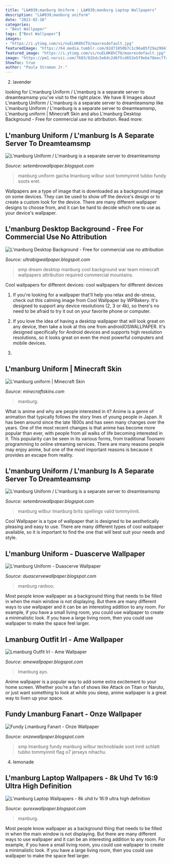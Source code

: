 ```yaml
---
title: "L&#039;manburg Uniform : L&#039;manburg Laptop Wallpapers"
description: "L&#039;manburg uniform"
date: "2022-02-16"
categories:
- "Best Wallpaper"
tags: ["Best Wallpaper"]
images:
- "https://i.ytimg.com/vi/nuELHK8hCTU/maxresdefault.jpg"
featuredImage: "https://64.media.tumblr.com/82d71050b7c1c96a05f29a29941e223f/ba68d2ba61c5d7f1-94/s500x750/128b9468ea69d8fae4058118f64a9e76752285b6.png"
featured_image: "https://i.ytimg.com/vi/nuELHK8hCTU/maxresdefault.jpg"
image: "https://pm1.narvii.com/7683/82bdc5e6dc2d6f5cd652e5f9ebe78eec7fa792e5r1-1536-1769v2_hq.jpg"
ShowToc: true
author: "Paula Stroman Jr."
---
```



2. lavender 

	

		
looking for L&#039;manburg Uniform / L&#039;manburg is a separate server to dreamteamsmp you've visit to the right place. We have 8 Images about L&#039;manburg Uniform / L&#039;manburg is a separate server to dreamteamsmp like L&#039;manburg Uniform / L&#039;manburg is a separate server to dreamteamsmp, L&#039;manburg uniform | Minecraft Skin and also L&#039;manburg Desktop Background - Free for commercial use no attribution. Read more:
		
    
## L&#039;manburg Uniform / L&#039;manburg Is A Separate Server To Dreamteamsmp

<img loading=lazy src="https://i.ytimg.com/vi/nuELHK8hCTU/maxresdefault.jpg" onerror="this.onerror=null;this.src='https://tse1.mm.bing.net/th?id=OIP.bOjz5XDriylh5zqn4kMWHAHaEK&amp;pid=15.1';" alt="L&#039;manburg Uniform / L&#039;manburg is a separate server to dreamteamsmp">

_Source: setembrowallpaper.blogspot.com_

>manburg uniform gacha lmanburg wilbur soot tommyinnit tubbo fundy soots eret. 

	

Wallpapers are a type of image that is downloaded as a background image on some devices. They can be used to show off the device's design or to create a custom look for the device. There are many different wallpaper designs to choose from, and it can be hard to decide which one to use as your device's wallpaper.

    
## L&#039;manburg Desktop Background - Free For Commercial Use No Attribution

<img loading=lazy src="https://i.ytimg.com/vi/lUI4U6RWvzY/sddefault.jpg" onerror="this.onerror=null;this.src='https://tse2.mm.bing.net/th?id=OIP.M4VNjJlhPQSgwMuuCwqX9QHaFj&amp;pid=15.1';" alt="L&#039;manburg Desktop Background - Free for commercial use no attribution">

_Source: ultrabigwallpaper.blogspot.com_

>smp dream desktop manburg cool background war team minecraft wallpapers attribution required commercial mountains. 

	

Cool wallpapers for different devices:
cool wallpapers for different devices 

1. If you're looking for a wallpaper that'll help you relax and de-stress, check out this calming image from Cool Wallpaper by WPBakery. It's designed to support any device resolutions (2, 3 or 4k), so there's no need to be afraid to try it out on your favorite phone or computer.

2. If you love the idea of having a desktop wallpaper that will look great on any device, then take a look at this one from androidOSWALLPAPER. It's designed specifically for Android devices and supports high resolution resolutions, so it looks great on even the most powerful computers and mobile devices.

3.

    
## L&#039;manburg Uniform | Minecraft Skin

<img loading=lazy src="https://www.minecraftskins.com/uploads/preview-skins/2021/02/07/l-manburg-uniform-16671333.png?v357" onerror="this.onerror=null;this.src='https://tse2.mm.bing.net/th?id=OIP.duqBJYf0Mppow9y-GN47VgAAAA&amp;pid=15.1';" alt="L&#039;manburg uniform | Minecraft Skin">

_Source: minecraftskins.com_

>manburg. 

	

What is anime and why are people interested in it?
Anime is a genre of animation that typically follows the story lines of young people in Japan. It has been around since the late 1800s and has seen many changes over the years. One of the most recent changes is that anime has become more popular than ever, with people from all walks of life becoming interested in it. This popularity can be seen in its various forms, from traditional Toonami programming to online streaming services. There are many reasons people may enjoy anime, but one of the most important reasons is because it provides an escape from reality.

    
## L&#039;manburg Uniform / L&#039;manburg Is A Separate Server To Dreamteamsmp

<img loading=lazy src="https://pm1.narvii.com/7683/82bdc5e6dc2d6f5cd652e5f9ebe78eec7fa792e5r1-1536-1769v2_hq.jpg" onerror="this.onerror=null;this.src='https://tse2.mm.bing.net/th?id=OIP.qPDeXNemk8yJ1dv0GtCf5QHaIh&amp;pid=15.1';" alt="L&#039;manburg Uniform / L&#039;manburg is a separate server to dreamteamsmp">

_Source: setembrowallpaper.blogspot.com_

>manburg wilbur lmanburg brits spellings valid tommyinnit. 

	

Cool Wallpaper is a type of wallpaper that is designed to be aesthetically pleasing and easy to use. There are many different types of cool wallpaper available, so it is important to find the one that will best suit your needs and style.

    
## L&#039;manburg Uniform - Duascerve Wallpaper

<img loading=lazy src="https://pbs.twimg.com/media/EshiFqDXIAArm8S.jpg" onerror="this.onerror=null;this.src='https://tse2.mm.bing.net/th?id=OIP.MGggxs0u6KQXo0nYGng5bgHaJ4&amp;pid=15.1';" alt="L&#039;manburg Uniform - Duascerve Wallpaper">

_Source: duascervewallpaper.blogspot.com_

>manburg ranboo. 

	

Most people know wallpaper as a background thing that needs to be filled in when the main window is not displaying. But there are many different ways to use wallpaper and it can be an interesting addition to any room. For example, if you have a small living room, you could use wallpaper to create a minimalistic look. If you have a large living room, then you could use wallpaper to make the space feel larger.

    
## Lmanburg Outfit Irl - Ame Wallpaper

<img loading=lazy src="https://preview.redd.it/nauykmxv0it61.jpg?width=3024&amp;format=pjpg&amp;auto=webp&amp;s=0ae37ebba161f165664b5db7d53af16fc452e7e2" onerror="this.onerror=null;this.src='https://tse4.mm.bing.net/th?id=OIP.ze-6sjLRaTO7ACICBtVSGAHaJ4&amp;pid=15.1';" alt="Lmanburg Outfit Irl - Ame Wallpaper">

_Source: amewallpaper.blogspot.com_

>lmanburg ayo. 

	

Anime wallpaper is a popular way to add some extra excitement to your home screen. Whether you’re a fan of shows like Attack on Titan or Naruto, or just want something to look at while you sleep, anime wallpaper is a great way to liven up your space.

    
## Fundy Lmanburg Fanart - Onze Wallpaper

<img loading=lazy src="https://64.media.tumblr.com/82d71050b7c1c96a05f29a29941e223f/ba68d2ba61c5d7f1-94/s500x750/128b9468ea69d8fae4058118f64a9e76752285b6.png" onerror="this.onerror=null;this.src='https://tse2.mm.bing.net/th?id=OIP.yEwE24zjg1yz8HrCsdpk3AHaEc&amp;pid=15.1';" alt="Fundy Lmanburg Fanart - Onze Wallpaper">

_Source: onzewallpaper.blogspot.com_

>smp lmanburg fundy manburg wilbur technoblade soot innit schlatt tubbo tommyinnit flag o7 jerseys nihachu. 

	

4. lemonade 

    
## L&#039;manburg Laptop Wallpapers - 8k Uhd Tv 16:9 Ultra High Definition

<img loading=lazy src="https://lh6.googleusercontent.com/proxy/K1pznuK9B5QqdZl2VyVFLQJmm9G0sUkZRuTroAyEi6yhPh-Fk7cnEAdgbXVroJ3PmvfbQ4cw-OtfrWkGXdjid_8P-6p8ew0h7E4M7MPaV3cVNXYpNzDlvR56PQaUm-2V=w1200-h630-p-k-no-nu" onerror="this.onerror=null;this.src='https://tse4.mm.bing.net/th?id=OIP._oIdvrXnyIaDvdtxQxFZqgHaFL&amp;pid=15.1';" alt="L&#039;manburg Laptop Wallpapers - 8k uhd tv 16:9 ultra high definition">

_Source: qurexwallpaper.blogspot.com_

>manburg. 

	

Most people know wallpaper as a background thing that needs to be filled in when the main window is not displaying. But there are many different ways to use wallpaper and it can be an interesting addition to any room. For example, if you have a small living room, you could use wallpaper to create a minimalistic look. If you have a large living room, then you could use wallpaper to make the space feel larger.

